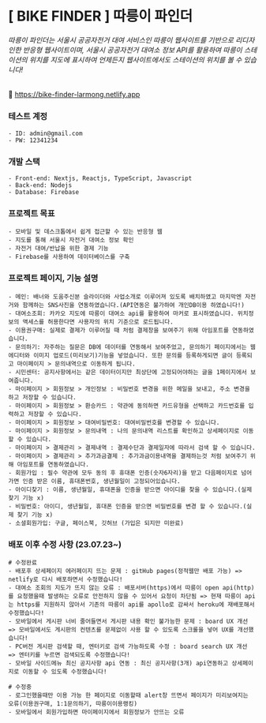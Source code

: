 
# [ BIKE FINDER ] 따릉이 파인더

###### 따릉이 파인더는 서울시 공공자전거 대여 서비스인 따릉이 웹사이트를 기반으로 리디자인한 반응형 웹사이트이며, 서울시 공공자전거 대여소 정보 API를 활용하여 따릉이 스테이션의 위치를 지도에 표시하여 언제든지 웹사이트에서도 스테이션의 위치를 볼 수 있습니다!

🔗 https://bike-finder-larmong.netlify.app

### 테스트 계정
    - ID: admin@gmail.com
    - PW: 12341234

### 개발 스택
    - Front-end: Nextjs, Reactjs, TypeScript, Javascript
    - Back-end: Nodejs
    - Database: Firebase

### 프로젝트 목표
    - 모바일 및 데스크톱에서 쉽게 접근할 수 있는 반응형 웹
    - 지도를 통해 서울시 자전거 대여소 정보 확인
    - 자전거 대여/반납을 위한 결제 기능
    - Firebase를 사용하여 데이터베이스를 구축

### 프로젝트 페이지, 기능 설명
    - 메인: 배너와 도움주신분 슬라이더와 사업소개로 이루어져 있도록 배치하였고 마지막엔 자전거와 함께하는 SNS사진을 연동하였습니다.(API연동은 불가하여 개인DB이용 하였습니다!)
    - 대여소조회: 카카오 지도에 따릉이 대여소 api를 활용하여 마커로 표시하였습니다. 위치정보의 액세스를 허용한다면 사용자의 위치 기준으로 로드됩니다.
    - 이용권구매: 실제로 결제가 이루어질 때 처럼 결제창을 보여주기 위해 아임포트를 연동하였습니다.
    - 문의하기: 자주하는 질문은 DB에 데이터를 연동해서 보여주었고, 문의하기 페이지에서는 웹 에디터와 이미지 업로드(미리보기)기능을 넣었습니다. 또한 문의를 등록하게되면 글이 등록되고 마이페이지 > 문의내역으로 이동하게 됩니다.
    - 시민센터: 공지사항에서는 같은 데이터이지만 최상단에 고정되어야하는 글을 1페이지에서 보여줍니다.
    - 마이페이지 > 회원정보 > 개인정보 : 비밀번호 변경을 위한 메일을 보내고, 주소 변경을 하고 저장할 수 있습니다.
    - 마이페이지 > 회원정보 > 환승카드 : 약관에 동의하면 카드유형을 선택하고 카드번호를 입력하고 저장할 수 있습니다.
    - 마이페이지 > 회원정보 > 대여비밀번호: 대여비밀번호를 변경할 수 있습니다.
    - 마이페이지 > 회원정보 > 문의내역 : 나의 문의내역 리스트를 확인하고 상세페이지로 이동할 수 있습니다.
    - 마이페이지 > 결제관리 > 결제내역 : 결제수단과 결제일자에 따라서 검색 할 수 있습니다.
    - 마이페이지 > 결제관리 > 추가과금결제 : 추가과금이용내역을 결제하는것 처럼 보여주기 위해 아임포트를 연동하였습니다.
    - 회원가입 : 필수 약관에 모두 동의 후 휴대폰 인증(숫자6자리)을 받고 다음페이지로 넘어가면 인증 받은 이름, 휴대폰번호, 생년월일이 고정되어있습니다.
    - 아이디찾기 : 이름, 생년월일, 휴대폰을 인증을 받으면 아이디를 찾을 수 있습니다.(실제 찾기 기능 x)
    - 비밀번호: 아이디, 생년월일, 휴대폰 인증을 받으면 비밀번호를 변경 할 수 있습니다.(실제 찾기 기능 x)
    - 소셜회원가입: 구글, 페이스북, 깃허브 (가입은 되지만 미완료)

### 배포 이후 수정 사항 (23.07.23~)
    # 수정완료
    - 배포후 상세페이지 에러페이지 뜨는 문제 : gitHub pages(정적웹만 배포 가능) => netlify로 다시 배포하면서 수정했습니다!
    - 대여소 조회의 지도가 뜨지 않는 오류 : 배포서버(https)에서 따릉이 open api(http)를 요청했을때 발생하는 오류로 안전하지 않을 수 있어서 요청이 차단됨 => 현재 따릉이 api는 https를 지원하지 않아서 기존의 따릉이 api를 apollo로 감싸서 heroku에 재배포해서 수정했습니다!
    - 모바일에서 게시판 너비 줄어들면서 게시판 내용 확인 불가능한 문제 : board UX 개선 => 모바일에서도 게시판의 컨텐츠를 문제없이 사용 할 수 있도록 스크롤을 넣어 UX를 개선했습니다!
    - PC버전 게시판 검색할 때, 엔터키로 검색 가능하도록 수정 : board search UX 개선 => 엔터키를 누르면 검색되도록 수정했습니다!
    - 모바일 사이드메뉴 최신 공지사항 api 연동 : 최신 공지사항(3개) api연동하고 상세페이지로 이동할 수 있도록 수정했습니다!

    # 수정중
    - 로그인했을때만 이용 가능 한 페이지로 이동할때 alert창 뜨면서 페이지가 미리보여지는 오류(이용권구매, 1:1문의하기, 따릉이이용랭킹)
    - 모바일에서 회원가입하면 마이페이지에서 회원정보가 안뜨는 오류

    
